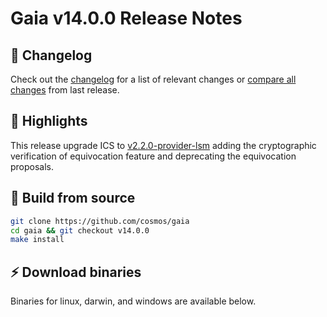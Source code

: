 # Gaia v14.0.0  Release Notes 

## 📝 Changelog

Check out the [changelog](https://github.com/cosmos/gaia/blob/v14.0.0/CHANGELOG.md) for a list of relevant changes or [compare all changes](https://github.com/cosmos/gaia/compare/v13.0.1...v14.0.0) from last release.


## 🚀 Highlights

This release upgrade ICS to [v2.2.0-provider-lsm](https://github.com/cosmos/interchain-security/tree/v2.2.0-provider-lsm) adding the cryptographic verification of equivocation feature and deprecating the equivocation proposals.


## 🔨 Build from source

```bash
git clone https://github.com/cosmos/gaia
cd gaia && git checkout v14.0.0
make install
```

## ⚡️ Download binaries

Binaries for linux, darwin, and windows are available below.